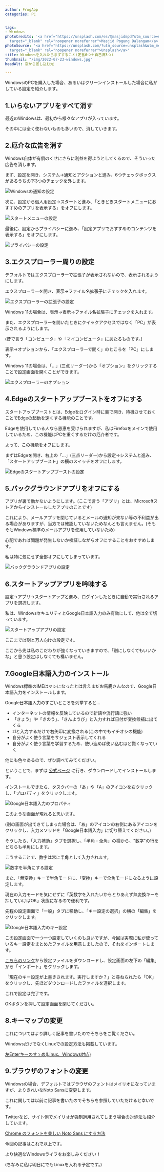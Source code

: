 ```yaml
---
author: FrogApp
categories: PC

 
tags:
- Windows
photoCredits: '<a href="https://unsplash.com/es/@masjidmpd?utm_source=unsplash&utm_medium=referral&utm_content=creditCopyText"
  target="_blank" rel="noopener noreferrer">Masjid Pogung Dalangan</a>'
photoSource: '<a href="https://unsplash.com/?utm_source=unsplash&utm_medium=referral&utm_content=creditCopyText"
  target="_blank" rel="noopener noreferrer">Unsplash</a>'
title: Windowsを入れたらまずすること(定番6つ＋自己流3つ)
thumbnail: "/img/2022-07-23-windows.jpg"
headAlt: 窓から差し込む光

---
```

WindowsのPCを購入した場合、あるいはクリーンインストールした場合に私がしている設定を紹介します。

## 1.いらないアプリをすべて消す

最近のWindowsは、最初から様々なアプリが入っています。

その中には全く使わないものも多いので、消していきます。

## 2.厄介な広告を消す

Windows自体が有償のくせにさらに利益を得ようとしてくるので、そういった広告を消します。

まず、設定を開き、システム→通知とアクションと進み、6つチェックボックスがあるうちの下3つのチェックを外します。

![Windowsの通知の設定](/img/2022-07-23-setting.png)

次に、設定から個人用設定→スタートと進み、「ときどきスタートメニューにおすすめのアプリを表示する」をオフにします。

![スタートメニューの設定](/img/2022-07-23-startmenu_setting.png)

最後に、設定からプライバシーに進み、「設定アプリでおすすめのコンテンツを表示する」をオフにします。

![プライバシーの設定](/img/2022-07-23-privacy_setting.jpg)

## 3.エクスプローラー周りの設定

デフォルトではエクスプローラーで拡張子が表示されないので、表示されるようにします。

エクスプローラーを開き、表示→ファイル名拡張子にチェックを入れます。

![エクスプローラーの拡張子の設定](/img/2022-07-23-explorer.jpg)

Windows 11の場合は、表示→表示→ファイル名拡張子にチェックを入れます。

また、エクスプローラーを開いたときにクイックアクセスではなく「PC」が表示されるようにします。

(昔で言う「コンピュータ」や「マイコンピュータ」にあたるものです。)

表示→オプションから、「エクスプローラーで開く」のところを「PC」にします。

Windows 11の場合は、「…」(三点リーダー)から「オプション」をクリックすることで設定画面を開くことができます。

![エクスプローラーのオプション](/img/2022-07-23-explorer_open.jpg)

## 4.Edgeのスタートアップブーストをオフにする

スタートアップブーストとは、Edgeをログイン時に裏で開き、待機させておくことでEdgeの起動を速くする機能のことです。

Edgeを使用している人なら恩恵を受けられますが、私はFirefoxをメインで使用しているため、この機能はPCを重くするだけの厄介者です。

よって、この機能をオフにします。

まずはEdgeを開き、右上の「…」(三点リーダー)から設定→システムと進み、「スタートアップブースト」の横のスイッチをオフにします。

![Edgeのスタートアップブーストの設定](/img/2022-07-23-startupboost.jpg)

## 5.バックグラウンドアプリをオフにする

アプリが裏で動かないようにします。(ここで言う「アプリ」とは、Microsoftストアからインストールしたアプリのことです)

これにより、メールアプリを閉じているとメールの通知が来ない等の不利益が出る場合がありますが、当方では確認していないためなんとも言えません。(そもそもWindows標準のメールアプリを使用していないため)

心配であれば問題が発生しないか検証しながらオフにすることをおすすめします。

私は特に気にせず全部オフにしてしまっています。

![バックグラウンドアプリの設定](/img/2022-07-23-background.jpg)

## 6.スタートアップアプリを吟味する

設定→アプリ→スタートアップと進み、ログインしたときに自動で実行されるアプリを選択します。

私は、WindowsセキュリティとGoogle日本語入力のみ有効にして、他は全て切っています。

![スタートアップアプリの設定](/img/2022-07-23-startup.jpg)

ここまでは割と万人向けの設定です。

ここから先は私のこだわりが強くなっていきますので、「別にしなくてもいいかな」と思う設定はしなくても構いません。

## 7.Google日本語入力のインストール

Windows標準のIMEはマシになったとは言えまだお馬鹿さんなので、Google日本語入力をインストールします。

Google日本語入力のすごいところを列挙すると…

* インターネットの情報を反映しているので新語や流行語に強い
* 「きょう」や「きのう」、「きんようび」と入力すれば日付が変換候補に出てくる
* zlと入力するだけで右矢印に変換される(この中でもイチオシの機能)
* 自分がよく使う言葉をサジェスト表示してくれる
* 自分がよく使う言葉を学習するため、使い込めば使い込むほど賢くなっていく

他にも色々あるので、ぜひ調べてみてください。

ということで、まずは <a href="https://www.google.co.jp/ime/" target="_blank" rel="noopener noreferrer">公式ページ</a> に行き、ダウンロードしてインストールします。

インストールできたら、タスクバーの「あ」や「A」のアイコンを右クリックし、「プロパティ」をクリックします。

![Google日本語入力のプロパティ](/img/2022-07-23-googleime.jpg)

このような画面が現れると思います。

(別の画面が出てきてしまった場合は、「あ」のアイコンの右側にあるアイコンをクリックし、入力メソッドを「Google日本語入力」に切り替えてください。)

そうしたら、「入力補助」タブを選択し、「半角・全角」の欄から、"数字"の行をどちらも半角にします。

こうすることで、数字は常に半角として入力されます。

![数字を半角にする設定](/img/2022-07-23-number.jpg)

また、「無変換」キーで半角モードに、「変換」キーで全角モードになるように設定します。

現在の入力モードを気にせずに「英数字を入れたいからとりあえず無変換キーを押していけばOK」状態になるので便利です。

先程の設定画面で「一般」タブに移動し、「キー設定の選択」の横の「編集」をクリックします。

![Google日本語入力のキー設定](/img/2022-07-23-keytable.jpg)

この設定画面で一つ一つ設定していくのも良いですが、今回は実際に私が使っているキー設定をまとめたファイルを用意しましたので、それをインポートします。

[こちらのリンク](https://drive.google.com/uc?export=download&id=1ZiSA4egVYyRjZjHNA1mQjzCmLNZoHq_u)から設定ファイルをダウンロードし、設定画面の左下の「編集」から「インポート」をクリックします。

「現在のキー設定が上書きされます。実行しますか？」と尋ねられたら「OK」をクリックし、先ほどダウンロードしたファイルを選択します。

これで設定は完了です。

OKボタンを押して設定画面を閉じてください。

## 8.キーマップの変更

これについてはより詳しく記事を書いたのでそちらをご覧ください。

WindowsだけでなくLinuxでの設定方法も掲載しています。

[左Enterキーのすゝめ(Linux、Windows対応)]({{site.baseurl}}/2022-08/left-enter)

## 9.ブラウザのフォントの変更

Windowsの場合、デフォルトではブラウザのフォントはメイリオになっていますが、よりきれいなNoto Sansに変更します。

これに関しては以前に記事を書いたのでそちらを参照していただけると幸いです。

Twitterなど、サイト側でメイリオが強制適用されてしまう場合の対処法も紹介しています。

[Chrome のフォントを美しい Noto Sans にする方法]({{site.baseurl}}/2022-05/font)

今回の記事はこれで以上です。

より快適なWindowsライフをお楽しみください！

(ちなみに私は明日にでもLinuxを入れる予定です。)
